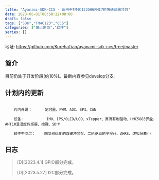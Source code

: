 ```yaml
---
title: "Ayanami-SDK-CCS - 适用于TM4C123GH6PMI7的快速部署项目"
date: 2023-06-01T00:50:22+08:00
draft: false
tags: ["SDK","TM4C123","CCS"]
categories: ["做点东西","软件"]
series: []
---
```


地址: https://github.com/KurehaTian/ayanami-sdk-ccs/tree/master

## 简介

目前仍处于开发阶段(约10%)。最新内容参见develop分支。

## 计划内的更新
```
    
    片内外设：      定时器、PWM、ADC、SPI、CAN

    设备：          IMU、IPS/OLED/LCD、xTepper、直流有刷驱动、HMC5883罗盘、AHT10温湿度传感器、按键、SD卡

    软件中间层：    四叉树优化的双缓冲显存、二轮驱动的里程计、AHRS、虚拟屏幕()

```

## 日志

>[D][2023.4.1] GPIO部分完成。
>
>[D][2023.5.27] I2C部分完成。